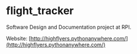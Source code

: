 # flight_tracker
Software Design and Documentation project at RPI.

Website: [http://highflyers.pythonanywhere.com/](http://highflyers.pythonanywhere.com/)
